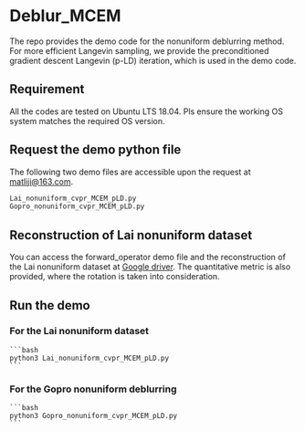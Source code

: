 # Deblur_MCEM
The repo provides the demo code for the nonuniform deblurring method. For more efficient Langevin sampling, we provide the preconditioned gradient descent Langevin (p-LD) iteration, which is used in the demo code.

## Requirement

All the codes are tested on Ubuntu LTS 18.04. Pls ensure the working OS system matches the required OS version.

## Request the demo python file

The following two demo files are accessible upon the request at [matliji@163.com](mailto:matliji@163.com).

```bash
Lai_nonuniform_cvpr_MCEM_pLD.py
Gopro_nonuniform_cvpr_MCEM_pLD.py
```
## Reconstruction of Lai nonuniform dataset

You can access the forward_operator demo file and the reconstruction of the Lai nonuniform dataset at [Google driver](https://drive.google.com/drive/folders/1iIxe6OObfSiGhwDMfCTpCYoZJGBkmOos?usp=sharing). The quantitative metric is also provided, where the rotation is taken into consideration.

## Run the demo

### For the Lai nonuniform dataset
    ```bash
    python3 Lai_nonuniform_cvpr_MCEM_pLD.py
    ```

### For the Gopro nonuniform deblurring
    ```bash
    python3 Gopro_nonuniform_cvpr_MCEM_pLD.py
    ```